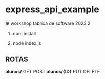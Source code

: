 # express_api_example
⚙ workshop fabrica de software 2023.2

1. npm install

2. node index.js

## ROTAS

**alunos/** GET POST
**alunos/{ID}** PUT DELETE